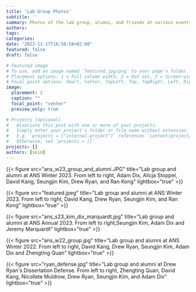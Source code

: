 ```yaml
---
title: 'Lab Group Photos'
subtitle: ''
summary: Photos of the lab group, alumni, and friends at various events
authors:
tags: 
categories:
date: "2023-11-17T16:50:58+02:00"
featured: false
draft: false

# Featured image
# To use, add an image named `featured.jpg/png` to your page's folder.
# Placement options: 1 = Full column width, 2 = Out-set, 3 = Screen-width
# Focal point options: Smart, Center, TopLeft, Top, TopRight, Left, Right, BottomLeft, Bottom, BottomRight
image:
  placement: 2
  caption: ""
  focal_point: "center"
  preview_only: true

# Projects (optional).
#   Associate this post with one or more of your projects.
#   Simply enter your project's folder or file name without extension.
#   E.g. `projects = ["internal-project"]` references `content/project/deep-learning/index.md`.
#   Otherwise, set `projects = []`.
projects: []
authors: [skim]
---
```


{{< figure src="ans_w23_group_and_alumni.JPG" title="Lab group and alumni at ANS Winter 2023. From left to right, Adam Dix, Alicja Stoppel, David Kang, Seungjin Kim, Drew Ryan, and Ran Kong" lightbox="true" >}}

{{< figure src="featured.jpeg" title="Lab group and alumni at ANS Winter 2023. From left to right, David Kang, Drew Ryan, Seungjin Kim, and Ran Kong" lightbox="true" >}}

{{< figure src="ans_s23_kim_dix_marquardt.jpg" title="Lab group and alumni at ANS Annual 2023. From left to right,Seungjin Kim, Adam Dix and Jeremy Marquardt" lightbox="true" >}}

{{< figure src="ans_w22_group.jpg" title="Lab group and alumni at ANS Winter 2022. From left to right, David Kang, Drew Ryan, Seungjin Kim, Adam Dix and Zhengting Quan" lightbox="true" >}}

{{< figure src="ryan_defense.jpg" title="Lab group and alumni at Drew Ryan's Dissertation Defense. From left to right, Zhengting Quan, David Kang, Nicollete Muldrow, Drew Ryan, Seungjin Kim, and Adam Dix" lightbox="true" >}}